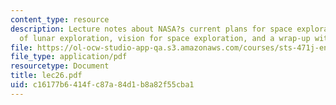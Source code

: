 ```yaml
---
content_type: resource
description: Lecture notes about NASA?s current plans for space exploration, goals
  of lunar exploration, vision for space exploration, and a wrap-up with students.
file: https://ol-ocw-studio-app-qa.s3.amazonaws.com/courses/sts-471j-engineering-apollo-the-moon-project-as-a-complex-system-spring-2007/c16177b6414fc87a84d1b8a82f55cba1_lec26.pdf
file_type: application/pdf
resourcetype: Document
title: lec26.pdf
uid: c16177b6-414f-c87a-84d1-b8a82f55cba1
---
```

